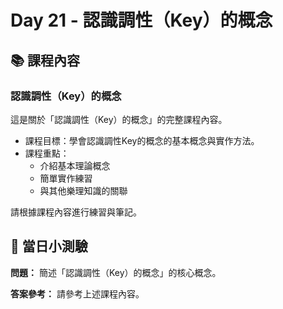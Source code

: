 # Day 21 - 認識調性（Key）的概念

## 📚 課程內容

### 認識調性（Key）的概念

這是關於「認識調性（Key）的概念」的完整課程內容。

- 課程目標：學會認識調性Key的概念的基本概念與實作方法。
- 課程重點：
  - 介紹基本理論概念
  - 簡單實作練習
  - 與其他樂理知識的關聯

請根據課程內容進行練習與筆記。

## 🎯 當日小測驗

**問題：** 簡述「認識調性（Key）的概念」的核心概念。

**答案參考：** 請參考上述課程內容。